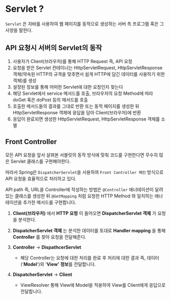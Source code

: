 # Servlet ?

`Servlet` 은 자바를 사용하여 웹 페이지를 동적으로 생성하는 서버 측 프로그램 혹은 그 사양을 말한다.

## API 요청시 서버의 Servlet의 동작

1. 사용자가 Client(브라우저)를 통해 HTTP Request 즉, API 요청
2. 요청을 받은 Servlet 컨테이너는 HttpServletRequest, HttpServletResponse 객체(약속된 HTTP의 규격을 맞추면서 쉽게 HTTP에 담긴 데이터를 사용하기 위한 객체)를 생성
3. 설정된 정보를 통해 어떠한 Servlet에 대한 요청인지 찾는다
4. 해당 Servlet에서 service 메서드를 호출, 브라우저의 요청 Method에 따라 doGet 혹은 doPost 등의 메서드를 호출
5. 호출한 메서드들의 결과를 그대로 반환 또는 동적 페이지를 생성한 뒤 HttpServletResponse 객체에 응답을 담아 Client(브라우저)에 반환
6. 응답이 완료되면 생성한 HttpServletRequest, HttpServletResponse 객체를 소멸

## Front Controller

모든 API 요청을 앞서 살펴본 서블릿의 동작 방식에 맞춰 코드를 구현한다면 무수히 많은 Servlet 클래스를 구현해야한다.

따라서 Spring은 `DispatcherServlet`을 사용하여 `Front Controller 패턴` 방식으로 API 요청을 효율적으로 처리하고 있다.

API path 즉, URL을 Controller에 작성하는 방법은 `@Controller` 애너테이션이 달려있는 클래스를 생성한 뒤 `@GetMapping` 처럼 요청한 HTTP Method 와 일치하는 애너테이션을 추가한 메서드를 구현합니다.

1. **Client(브라우저)** 에서 **HTTP 요청** 이 들어오면 **DispatcherServlet 객체** 가 요청을 분석한다.

2. **DispatcherServlet 객체** 는 분석한 데이터를 토대로 **Handler mapping** 을 통해 **Controller** 를 찾아 요청을 전달해준다.

3. **Controller** → **DispathcerServlet**
    - 해당 Controller는 요청에 대한 처리를 완료 후 처리에 대한 결과 즉, 데이터('**Model**')와 '**View' 정보**를 전달합니다.

4. **DispatcherServlet** → **Client**
    - ViewResolver 통해 View에 Model을 적용하여 View를 Client에게 응답으로 전달합니다.
